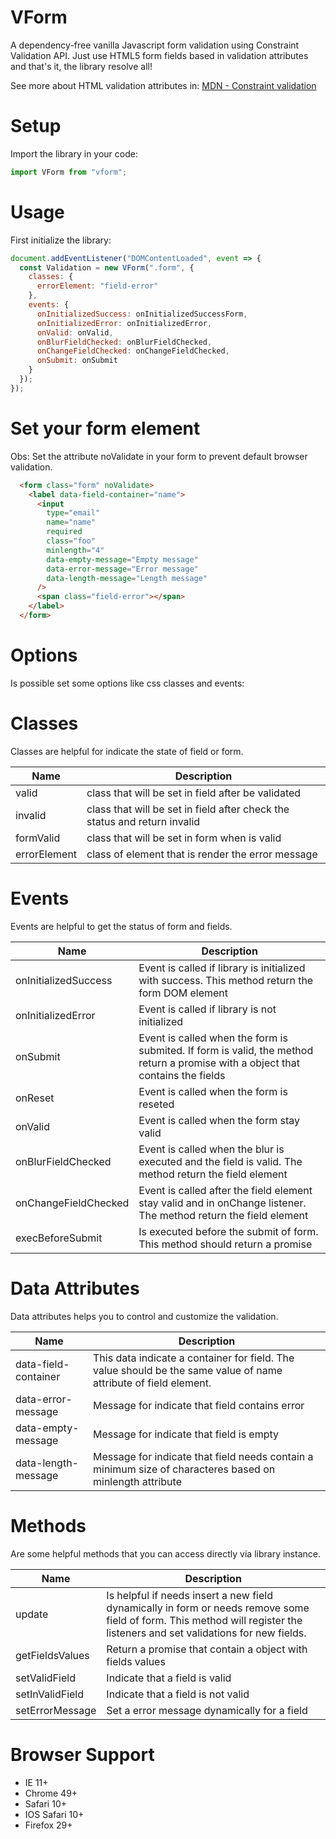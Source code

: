 # VForm

A dependency-free vanilla Javascript form validation using Constraint Validation API.
Just use HTML5 form fields based in validation attributes and that's it, the library resolve all!

See more about HTML validation attributes in:
[MDN - Constraint validation](https://developer.mozilla.org/en-US/docs/Web/Guide/HTML/HTML5/Constraint_validation)

# Setup

Import the library in your code:

```javascript
import VForm from "vform";
```

# Usage

First initialize the library:

```javascript
document.addEventListener("DOMContentLoaded", event => {
  const Validation = new VForm(".form", {
    classes: {
      errorElement: "field-error"
    },
    events: {
      onInitializedSuccess: onInitializedSuccessForm,
      onInitializedError: onInitializedError,
      onValid: onValid,
      onBlurFieldChecked: onBlurFieldChecked,
      onChangeFieldChecked: onChangeFieldChecked,
      onSubmit: onSubmit
    }
  });
});
```

# Set your form element

Obs: Set the attribute noValidate in your form to prevent default browser validation.

```html
  <form class="form" noValidate>
    <label data-field-container="name">
      <input
        type="email"
        name="name"
        required
        class="foo"
        minlength="4"
        data-empty-message="Empty message"
        data-error-message="Error message"
        data-length-message="Length message"
      />
      <span class="field-error"></span>
    </label>
  </form>
```

# Options

Is possible set some options like css classes and events:

# Classes

Classes are helpful for indicate the state of field or form.

| Name         | Description                                                               |
| ------------ | ------------------------------------------------------------------------- |
| valid        | class that will be set in field after be validated                        |
| invalid      | class that will be set in field after check the status and return invalid |
| formValid    | class that will be set in form when is valid                              |
| errorElement | class of element that is render the error message                         |

# Events

Events are helpful to get the status of form and fields.

| Name                 | Description                                                                                                                     |
| -------------------- | ------------------------------------------------------------------------------------------------------------------------------- |
| onInitializedSuccess | Event is called if library is initialized with success. This method return the form DOM element                                 |
| onInitializedError   | Event is called if library is not initialized                                                                                   |
| onSubmit             | Event is called when the form is submited. If form is valid, the method return a promise with a object that contains the fields |
| onReset              | Event is called when the form is reseted                                                                                        |
| onValid              | Event is called when the form stay valid                                                                                        |
| onBlurFieldChecked   | Event is called when the blur is executed and the field is valid. The method return the field element                           |
| onChangeFieldChecked | Event is called after the field element stay valid and in onChange listener. The method return the field element                |
| execBeforeSubmit     | Is executed before the submit of form. This method should return a promise                                                      |

# Data Attributes

Data attributes helps you to control and customize the validation.

| Name                 | Description                                                                                                      |
| -------------------- | ---------------------------------------------------------------------------------------------------------------- |
| data-field-container | This data indicate a container for field. The value should be the same value of name attribute of field element. |
| data-error-message   | Message for indicate that field contains error                                                                   |
| data-empty-message   | Message for indicate that field is empty                                                                         |
| data-length-message  | Message for indicate that field needs contain a minimum size of characteres based on minlength attribute         |

# Methods

Are some helpful methods that you can access directly via library instance.

| Name            | Description                                                                                                                                                                |
| --------------- | -------------------------------------------------------------------------------------------------------------------------------------------------------------------------- |
| update          | Is helpful if needs insert a new field dynamically in form or needs remove some field of form. This method will register the listeners and set validations for new fields. |
| getFieldsValues | Return a promise that contain a object with fields values                                                                                                                  |
| setValidField   | Indicate that a field is valid                                                                                                                                             |
| setInValidField | Indicate that a field is not valid                                                                                                                                         |
| setErrorMessage | Set a error message dynamically for a field                                                                                                                                |

# Browser Support

* IE 11+
* Chrome 49+
* Safari 10+
* IOS Safari 10+
* Firefox 29+
